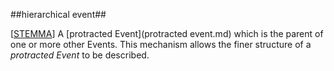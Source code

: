 ##hierarchical event##

\[[STEMMA](SOURCES.md#STEMMA)\] A [protracted Event](protracted event.md) which is the parent of one or more other Events. This mechanism allows the finer structure of a *protracted Event* to be described.
